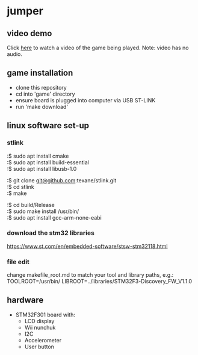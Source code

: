 # jumper

## video demo
Click [here](https://drive.google.com/file/d/1Gx4is2f0_Znnba_4_Oi3fZEkFp1OcODH/view?usp=sharing) to watch a video of the game being played.
Note: video has no audio.

## game installation
* clone this repository
* cd into 'game' directory
* ensure board is plugged into computer via USB ST-LINK
* run 'make download'

## linux software set-up

### stlink

:$ sudo apt install cmake  
:$ sudo apt install build-essential  
:$ sudo apt install libusb-1.0  

:$ git clone git@github.com:texane/stlink.git  
:$ cd stlink  
:$ make  

:$ cd build/Release  
:$ sudo make install /usr/bin/  
:$ sudo apt install gcc-arm-none-eabi  

### download the stm32 libraries
https://www.st.com/en/embedded-software/stsw-stm32118.html

### file edit
change makefile_root.md to match your tool and library paths, e.g.:
TOOLROOT=/usr/bin/
LIBROOT=../libraries/STM32F3-Discovery_FW_V1.1.0

## hardware
* STM32F301 board with:
  * LCD display
  * Wii nunchuk
  * I2C
  * Accelerometer
  * User button

